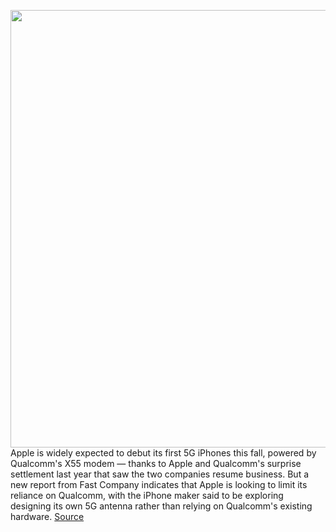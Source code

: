 <img src='https://cdn.vox-cdn.com/thumbor/SvzykoikpKVeSNmq0bxBGoW-E7o=/0x0:2040x1360/1200x800/filters:focal(857x517:1183x843)/cdn.vox-cdn.com/uploads/chorus_image/image/66316338/akrales_190914_3666_0048.0.jpg' width='700px' /><br/>
Apple is widely expected to debut its first 5G iPhones this fall, powered by Qualcomm's X55 modem — thanks to Apple and Qualcomm's surprise settlement last year that saw the two companies resume business. But a new report from Fast Company indicates that Apple is looking to limit its reliance on Qualcomm, with the iPhone maker said to be exploring designing its own 5G antenna rather than relying on Qualcomm's existing hardware.
<a href='https://www.theverge.com/2020/2/14/21138264/apple-5g-antenna-qualcomm-x55-modem-mmwave-iphone-2020-rumor'> Source <a/>